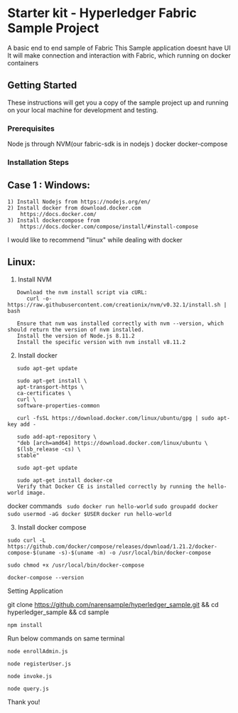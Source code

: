 # Starter kit - Hyperledger Fabric Sample Project
 A basic end to end sample of Fabric 
 This Sample application doesnt have UI
 It will make connection and interaction with Fabric, which running on docker containers 

## Getting Started
These instructions will get you a copy of the sample project up and running on your local machine for development and testing.
### Prerequisites
Node js through NVM(our fabric-sdk is in nodejs )
docker
docker-compose
### Installation Steps
## Case 1 : Windows:
 ```
 1) Install Nodejs from https://nodejs.org/en/
 2) Install docker from download.docker.com
     https://docs.docker.com/
 3) Install dockercompose from 
     https://docs.docker.com/compose/install/#install-compose
 
 ```
 I would like to recommend  "linux" while dealing with docker

 ## Linux:
 1) Install NVM
  ```
     Download the nvm install script via cURL:
        curl -o- https://raw.githubusercontent.com/creationix/nvm/v0.32.1/install.sh | bash

     Ensure that nvm was installed correctly with nvm --version, which should return the version of nvm installed.
     Install the version of Node.js 8.11.2
     Install the specific version with nvm install v8.11.2
 ```
2) Install docker
 ```
    sudo apt-get update
 ``` 
 ```
    sudo apt-get install \
    apt-transport-https \
    ca-certificates \
    curl \
    software-properties-common
 ```
 ```
    curl -fsSL https://download.docker.com/linux/ubuntu/gpg | sudo apt-key add -
 ```
 ```
    sudo add-apt-repository \
    "deb [arch=amd64] https://download.docker.com/linux/ubuntu \
    $(lsb_release -cs) \
    stable"
 ```
 ```
    sudo apt-get update
 ```
 ```
    sudo apt-get install docker-ce
    Verify that Docker CE is installed correctly by running the hello-world image.
 ```
docker commands
    ``` 
    sudo docker run hello-world
    ```
    ```
    sudo groupadd docker
    ```
    ```
    sudo usermod -aG docker $USER
    ```
    ```
    docker run hello-world
    ```
 
3) Install docker compose

```
sudo curl -L https://github.com/docker/compose/releases/download/1.21.2/docker-compose-$(uname -s)-$(uname -m) -o /usr/local/bin/docker-compose
```
```
sudo chmod +x /usr/local/bin/docker-compose
```
```
docker-compose --version
```
Setting Application

git clone https://github.com/narensample/hyperledger_sample.git && cd hyperledger_sample && cd sample


 ```
npm install
 ```
Run below commands on same terminal
  ```
  node enrollAdmin.js
  ```

  ```
  node registerUser.js
  ```
  
   ```
  node invoke.js
  ```
  
   ```
  node query.js
  ```

Thank you!
